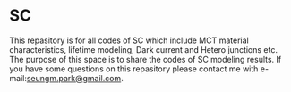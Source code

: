 # SC
This repasitory is for all codes of SC which include MCT material characteristics, lifetime modeling, Dark current and Hetero junctions etc.
The purpose of this space is to share the codes of SC modeling results. 
If you have some questions on this repasitory please contact me with e-mail:seungm.park@gmail.com.  
